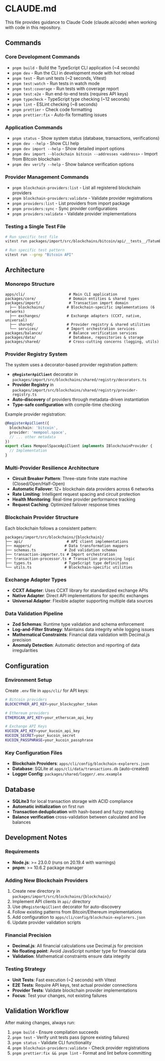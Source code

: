 # CLAUDE.md

This file provides guidance to Claude Code (claude.ai/code) when working with code in this repository.

## Commands

### Core Development Commands

- `pnpm build` - Build the TypeScript CLI application (~4 seconds)
- `pnpm dev` - Run the CLI in development mode with hot reload
- `pnpm test` - Run unit tests (~2 seconds, Vitest)
- `pnpm test:watch` - Run tests in watch mode
- `pnpm test:coverage` - Run tests with coverage report
- `pnpm test:e2e` - Run end-to-end tests (requires API keys)
- `pnpm typecheck` - TypeScript type checking (~12 seconds)
- `pnpm lint` - ESLint checking (~8 seconds)
- `pnpm prettier` - Check code formatting
- `pnpm prettier:fix` - Auto-fix formatting issues

### Application Commands

- `pnpm status` - Show system status (database, transactions, verifications)
- `pnpm dev --help` - Show CLI help
- `pnpm dev import --help` - Show detailed import options
- `pnpm dev import --blockchain bitcoin --addresses <address>` - Import from Bitcoin blockchain
- `pnpm dev verify --help` - Show balance verification options

### Provider Management Commands

- `pnpm blockchain-providers:list` - List all registered blockchain providers
- `pnpm blockchain-providers:validate` - Validate provider registrations
- `pnpm providers:list` - List providers from import package
- `pnpm providers:sync` - Sync provider configurations
- `pnpm providers:validate` - Validate provider implementations

### Testing a Single Test File

```bash
# Run specific test file
vitest run packages/import/src/blockchains/bitcoin/api/__tests__/TatumBitcoinApiClient.test.ts

# Run specific test pattern
vitest run --grep "Bitcoin API"
```

## Architecture

### Monorepo Structure

```
apps/cli/                    # Main CLI application
packages/core/               # Domain entities & shared types
packages/import/             # Transaction import domain
  ├── blockchains/          # Blockchain-specific implementations (6 networks)
  ├── exchanges/            # Exchange adapters (CCXT, native, universal)
  ├── shared/               # Provider registry & shared utilities
  └── services/             # Import orchestration services
packages/balance/            # Balance verification services
packages/data/               # Database, repositories & storage
packages/shared/             # Cross-cutting concerns (logging, utils)
```

### Provider Registry System

The system uses a decorator-based provider registration pattern:

- **`@RegisterApiClient`** decorator in `packages/import/src/blockchains/shared/registry/decorators.ts`
- **Provider Registry** in `packages/import/src/blockchains/shared/registry/provider-registry.ts`
- **Auto-discovery** of providers through metadata-driven instantiation
- **Type-safe configuration** with compile-time checking

Example provider registration:

```typescript
@RegisterApiClient({
  blockchain: 'bitcoin',
  provider: 'mempool.space',
  // ... other metadata
})
export class MempoolSpaceApiClient implements IBlockchainProvider {
  // Implementation
}
```

### Multi-Provider Resilience Architecture

- **Circuit Breaker Pattern**: Three-state finite state machine (Closed/Open/Half-Open)
- **Automatic Failover**: 12+ blockchain data providers across 6 networks
- **Rate Limiting**: Intelligent request spacing and circuit protection
- **Health Monitoring**: Real-time provider performance tracking
- **Request Caching**: Optimized failover response times

### Blockchain Provider Structure

Each blockchain follows a consistent pattern:

```
packages/import/src/blockchains/{blockchain}/
├── api/                    # API client implementations
├── mappers/               # Data transformation mappers
├── schemas.ts             # Zod validation schemas
├── transaction-importer.ts # Import orchestration
├── transaction-processor.ts # Transaction processing logic
├── types.ts               # TypeScript type definitions
└── utils.ts               # Blockchain-specific utilities
```

### Exchange Adapter Types

- **CCXT Adapter**: Uses CCXT library for standardized exchange APIs
- **Native Adapter**: Direct API implementations for specific exchanges
- **Universal Adapter**: Flexible adapter supporting multiple data sources

### Data Validation Pipeline

- **Zod Schemas**: Runtime type validation and schema enforcement
- **Log-and-Filter Strategy**: Maintains data integrity while logging issues
- **Mathematical Constraints**: Financial data validation with Decimal.js precision
- **Anomaly Detection**: Automatic detection and reporting of data irregularities

## Configuration

### Environment Setup

Create `.env` file in `apps/cli/` for API keys:

```bash
# Bitcoin providers
BLOCKCYPHER_API_KEY=your_blockcypher_token

# Ethereum providers
ETHERSCAN_API_KEY=your_etherscan_api_key

# Exchange API Keys
KUCOIN_API_KEY=your_kucoin_api_key
KUCOIN_SECRET=your_kucoin_secret
KUCOIN_PASSPHRASE=your_kucoin_passphrase
```

### Key Configuration Files

- **Blockchain Providers**: `apps/cli/config/blockchain-explorers.json`
- **Database**: SQLite at `apps/cli/data/transactions.db` (auto-created)
- **Logger Config**: `packages/shared/logger/.env.example`

## Database

- **SQLite3** for local transaction storage with ACID compliance
- **Automatic initialization** on first run
- **Transaction deduplication** with hash-based and fuzzy matching
- **Balance verification** cross-validation between calculated and live balances

## Development Notes

### Requirements

- **Node.js**: >= 23.0.0 (runs on 20.19.4 with warnings)
- **pnpm**: >= 10.6.2 package manager

### Adding New Blockchain Providers

1. Create new directory in `packages/import/src/blockchains/{blockchain}/`
2. Implement API clients in `api/` directory
3. Use `@RegisterApiClient` decorator for auto-discovery
4. Follow existing patterns from Bitcoin/Ethereum implementations
5. Add configuration to `apps/cli/config/blockchain-explorers.json`
6. Update provider validation scripts

### Financial Precision

- **Decimal.js**: All financial calculations use Decimal.js for precision
- **No floating point**: Avoid JavaScript number type for financial data
- **Validation**: Mathematical constraints ensure data integrity

### Testing Strategy

- **Unit Tests**: Fast execution (~2 seconds) with Vitest
- **E2E Tests**: Require API keys, test actual provider connections
- **Provider Tests**: Validate blockchain provider implementations
- **Focus**: Test your changes, not existing failures

## Validation Workflow

After making changes, always run:

1. `pnpm build` - Ensure compilation succeeds
2. `pnpm test` - Verify unit tests pass (ignore existing failures)
3. `pnpm status` - Validate CLI functionality
4. `pnpm blockchain-providers:validate` - Check provider registrations
5. `pnpm prettier:fix && pnpm lint` - Format and lint before committing
